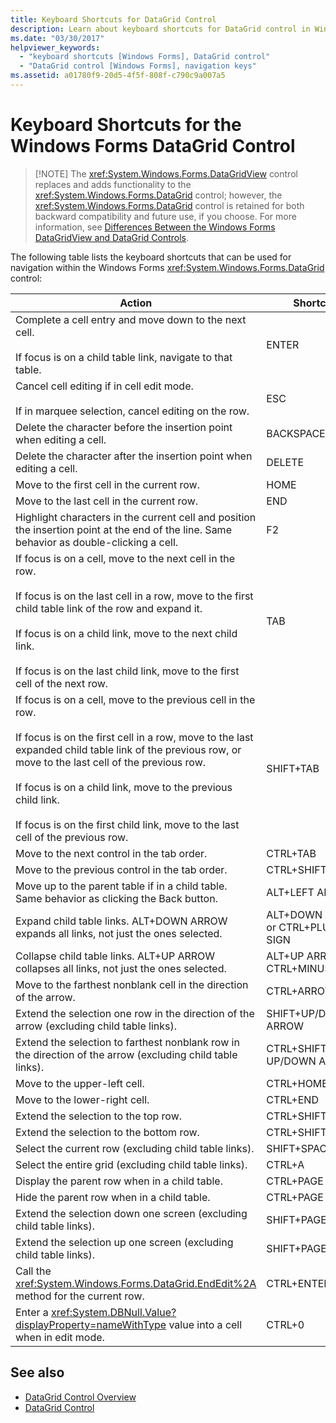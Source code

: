 ```yaml
---
title: Keyboard Shortcuts for DataGrid Control
description: Learn about keyboard shortcuts for DataGrid control in Windows Forms, by means of the table in this article.
ms.date: "03/30/2017"
helpviewer_keywords: 
  - "keyboard shortcuts [Windows Forms], DataGrid control"
  - "DataGrid control [Windows Forms], navigation keys"
ms.assetid: a01780f9-20d5-4f5f-808f-c790c9a007a5
---
```

# Keyboard Shortcuts for the Windows Forms DataGrid Control
>
> [!NOTE]
> The <xref:System.Windows.Forms.DataGridView> control replaces and adds functionality to the <xref:System.Windows.Forms.DataGrid> control; however, the <xref:System.Windows.Forms.DataGrid> control is retained for both backward compatibility and future use, if you choose. For more information, see [Differences Between the Windows Forms DataGridView and DataGrid Controls](differences-between-the-windows-forms-datagridview-and-datagrid-controls.md).  
  
 The following table lists the keyboard shortcuts that can be used for navigation within the Windows Forms <xref:System.Windows.Forms.DataGrid> control:  
  
|Action|Shortcut|  
|------------|--------------|  
|Complete a cell entry and move down to the next cell.<br /><br /> If focus is on a child table link, navigate to that table.|ENTER|  
|Cancel cell editing if in cell edit mode.<br /><br /> If in marquee selection, cancel editing on the row.|ESC|  
|Delete the character before the insertion point when editing a cell.|BACKSPACE|  
|Delete the character after the insertion point when editing a cell.|DELETE|  
|Move to the first cell in the current row.|HOME|  
|Move to the last cell in the current row.|END|  
|Highlight characters in the current cell and position the insertion point at the end of the line. Same behavior as double-clicking a cell.|F2|  
|If focus is on a cell, move to the next cell in the row.<br /><br /> If focus is on the last cell in a row, move to the first child table link of the row and expand it.<br /><br /> If focus is on a child link, move to the next child link.<br /><br /> If focus is on the last child link, move to the first cell of the next row.|TAB|  
|If focus is on a cell, move to the previous cell in the row.<br /><br /> If focus is on the first cell in a row, move to the last expanded child table link of the previous row, or move to the last cell of the previous row.<br /><br /> If focus is on a child link, move to the previous child link.<br /><br /> If focus is on the first child link, move to the last cell of the previous row.|SHIFT+TAB|  
|Move to the next control in the tab order.|CTRL+TAB|  
|Move to the previous control in the tab order.|CTRL+SHIFT+TAB|  
|Move up to the parent table if in a child table. Same behavior as clicking the Back button.|ALT+LEFT ARROW|  
|Expand child table links. ALT+DOWN ARROW expands all links, not just the ones selected.|ALT+DOWN ARROW or CTRL+PLUS SIGN|  
|Collapse child table links. ALT+UP ARROW collapses all links, not just the ones selected.|ALT+UP ARROW or CTRL+MINUS SIGN|  
|Move to the farthest nonblank cell in the direction of the arrow.|CTRL+ARROW|  
|Extend the selection one row in the direction of the arrow (excluding child table links).|SHIFT+UP/DOWN ARROW|  
|Extend the selection to farthest nonblank row in the direction of the arrow (excluding child table links).|CTRL+SHIFT+ UP/DOWN ARROW|  
|Move to the upper-left cell.|CTRL+HOME|  
|Move to the lower-right cell.|CTRL+END|  
|Extend the selection to the top row.|CTRL+SHIFT+HOME|  
|Extend the selection to the bottom row.|CTRL+SHIFT+END|  
|Select the current row (excluding child table links).|SHIFT+SPACEBAR|  
|Select the entire grid (excluding child table links).|CTRL+A|  
|Display the parent row when in a child table.|CTRL+PAGE DOWN|  
|Hide the parent row when in a child table.|CTRL+PAGE UP|  
|Extend the selection down one screen (excluding child table links).|SHIFT+PAGE DOWN|  
|Extend the selection up one screen (excluding child table links).|SHIFT+PAGE UP|  
|Call the <xref:System.Windows.Forms.DataGrid.EndEdit%2A> method for the current row.|CTRL+ENTER|  
|Enter a <xref:System.DBNull.Value?displayProperty=nameWithType> value into a cell when in edit mode.|CTRL+0|  
  
## See also

- [DataGrid Control Overview](datagrid-control-overview-windows-forms.md)
- [DataGrid Control](datagrid-control-windows-forms.md)
